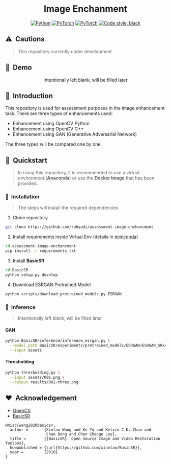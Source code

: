 <div align="center">

# Image Enchanment

<a href="https://www.python.org/"><img alt="Python" src="https://img.shields.io/badge/-Python 3.8+-blue?style=flat&logo=python&logoColor=white"></a>
<a href="https://pytorch.org/get-started/locally/"><img alt="PyTorch" src="https://img.shields.io/badge/-PyTorch 1.8+-red?style=flat&logo=pytorch&logoColor=white"></a>
<a href="https://opencv.org/"><img alt="PyTorch" src="https://img.shields.io/badge/-OpenCV 4.4.0+-green?style=flat&logo=opencv&logoColor=white"></a>
<a href="https://github.com/XPixelGroup/BasicSR"><img alt="Code style: black" src="https://img.shields.io/badge/BasicSR-v1.3.5-purple.svg?style=flat&labelColor=gray"></a>

</div>

## ⚠️&nbsp;&nbsp;Cautions
> This repository currently under development

## 📼&nbsp;&nbsp;Demo
<div align="center">

Intentionally left blank, will be filled later

</div>

## 📌&nbsp;&nbsp;Introduction

This repository is used for assessment purposes in the image enhancement task. There are three types of enhancements used:

- Enhancement using OpenCV Python
- Enhancement using OpenCV C++
- Enhancement using GAN (Generative Adversarial Network)

The three types will be compared one by one

## 🚀&nbsp;&nbsp;Quickstart
> In using this repository, it is recommended to use a virtual environment (**Anaconda**) or use the **Docker Image** that has been provided.

### 💎&nbsp;&nbsp;Installation
> The steps will install the required dependencies
> 
1. Clone repository
```bash
git clone https://github.com/ruhyadi/assessment-image-enchancment
```
2. Install requirements inside Virtual Env (details in [miniconda](https://docs.conda.io/en/latest/miniconda.html))
```bash
cd assessment-image-enchancment
pip install -r requirements.txt
```
3. Install **BasicSR**
```bash
cd BasicSR
python setup.py develop
```
4. Download ESRGAN Pretrained Model
```bash
python scripts/download_pretrained_models.py ESRGAN
```

### 🍿&nbsp;&nbsp;Inference
> Intentionally left blank, will be filled later

#### GAN
```bash
python BasicSR/inference/inference_esrgan.py \
  --model_path BasicSR/experiments/pretrained_models/ESRGAN/ESRGAN_SRx4_DF2KOST_official-ff704c30.pth \
  --input assets
```

#### Thresholding
```bash
python thresholding.py \
  --input assets/001.png \
  --output results/001-thres.png
```

## ❤️&nbsp;&nbsp;Acknowledgement

- [OpenCV](https://github.com/opencv/opencv)
- [BasicSR](https://github.com/XPixelGroup/BasicSR)
```
@misc{wang2020basicsr,
  author =       {Xintao Wang and Ke Yu and Kelvin C.K. Chan and
                  Chao Dong and Chen Change Loy},
  title =        {{BasicSR}: Open Source Image and Video Restoration Toolbox},
  howpublished = {\url{https://github.com/xinntao/BasicSR}},
  year =         {2018}
}
```